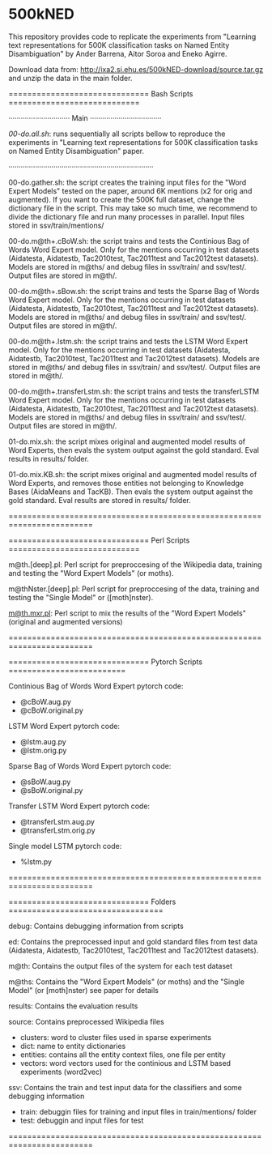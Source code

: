 # 500kNED

This repository provides code to replicate the experiments from
"Learning text representations for 500K classification tasks on Named
Entity Disambiguation" by Ander Barrena, Aitor Soroa and Eneko Agirre.

Download data from:
http://ixa2.si.ehu.es/500kNED-download/source.tar.gz and unzip the
data in the main folder.

============================== Bash Scripts ============================

 ······························ Main ···································

 *00-do.all.sh*: runs sequentially all scripts bellow to reproduce the
 experiments in "Learning text representations for 500K classification
 tasks on Named Entity Disambiguation" paper.

 ·······································································

 00-do.gather.sh: the script creates the training input files for the
 "Word Expert Models" tested on the paper, around 6K mentions (x2 for
 orig and augmented). If you want to create the 500K full dataset,
 change the dictionary file in the script. This may take so much time,
 we recommend to divide the dictionary file and run many processes in
 parallel. Input files stored in ssv/train/mentions/

 00-do.m@th+.cBoW.sh: the script trains and tests the Continious Bag
 of Words Word Expert model. Only for the mentions occurring in test
 datasets (Aidatesta, Aidatestb, Tac2010test, Tac2011test and
 Tac2012test datasets). Models are stored in m@ths/ and debug files in
 ssv/train/ and ssv/test/. Output files are stored in m@th/.

 00-do.m@th+.sBow.sh: the script trains and tests the Sparse Bag of
 Words Word Expert model. Only for the mentions occurring in test
 datasets (Aidatesta, Aidatestb, Tac2010test, Tac2011test and
 Tac2012test datasets). Models are stored in m@ths/ and debug files in
 ssv/train/ and ssv/test/. Output files are stored in m@th/.

 00-do.m@th+.lstm.sh: the script trains and tests the LSTM Word Expert
 model. Only for the mentions occurring in test datasets (Aidatesta,
 Aidatestb, Tac2010test, Tac2011test and Tac2012test datasets). Models
 are stored in m@ths/ and debug files in ssv/train/ and
 ssv/test/. Output files are stored in m@th/.

 00-do.m@th+.transferLstm.sh: the script trains and tests the
 transferLSTM Word Expert model. Only for the mentions occurring in
 test datasets (Aidatesta, Aidatestb, Tac2010test, Tac2011test and
 Tac2012test datasets). Models are stored in m@ths/ and debug files in
 ssv/train/ and ssv/test/. Output files are stored in m@th/.

 01-do.mix.sh: the script mixes original and augmented model results
 of Word Experts, then evals the system output against the gold
 standard. Eval results in results/ folder.

 01-do.mix.KB.sh: the script mixes original and augmented model
 results of Word Experts, and removes those entities not belonging to
 Knowledge Bases (AidaMeans and TacKB). Then evals the system output
 against the gold standard. Eval results are stored in results/
 folder.

========================================================================


============================== Perl Scripts ============================

 m@th.[deep].pl: Perl script for preproccesing of the Wikipedia data,
 training and testing the "Word Expert Models" (or moths).

 m@thNster.[deep].pl: Perl script for preproccesing of the data,
 training and testing the "Single Model" or ([moth]nster).

 m@th.mxr.pl: Perl script to mix the results of the "Word Expert
 Models" (original and augmented versions)

========================================================================

============================== Pytorch Scripts =========================

 Continious Bag of Words Word Expert pytorch code:
  - @cBoW.aug.py
  - @cBoW.original.py

 LSTM Word Expert pytorch code:
  - @lstm.aug.py
  - @lstm.orig.py

 Sparse Bag of Words Word Expert pytorch code:
  - @sBoW.aug.py
  - @sBoW.original.py

 Transfer LSTM Word Expert pytorch code:
  - @transferLstm.aug.py
  - @transferLstm.orig.py

 Single model LSTM pytorch code:
  - %lstm.py

========================================================================

============================== Folders =================================

 debug: Contains debugging information from scripts

 ed: Contains the preprocessed input and gold standard files from test
 data (Aidatesta, Aidatestb, Tac2010test, Tac2011test and Tac2012test
 datasets).

 m@th: Contains the output files of the system for each test dataset

 m@ths: Contains the "Word Expert Models" (or moths) and the "Single
 Model" (or [moth]nster) see paper for details

 results: Contains the evaluation results

 source: Contains preprocessed Wikipedia files
  - clusters: word to cluster files used in sparse experiments
  - dict: name to entity dictionaries
  - entities: contains all the entity context files, one file per
    entity
  - vectors: word vectors used for the continious and LSTM based
    experiments (word2vec)

 ssv: Contains the train and test input data for the classifiers and
 some debugging information

  - train: debuggin files for training and input files in
    train/mentions/ folder
  - test: debuggin and input files for test

========================================================================

